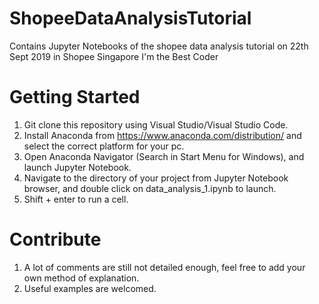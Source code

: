 # ShopeeDataAnalysisTutorial
Contains Jupyter Notebooks of the shopee data analysis tutorial on 22th Sept 2019 in Shopee Singapore I'm the Best Coder

# Getting Started
1. Git clone this repository using Visual Studio/Visual Studio Code.
2. Install Anaconda from https://www.anaconda.com/distribution/ and select the correct platform for your pc.
3. Open Anaconda Navigator (Search in Start Menu for Windows), and launch Jupyter Notebook.
4. Navigate to the directory of your project from Jupyter Notebook browser, and double click on data_analysis_1.ipynb to launch.
5. Shift + enter to run a cell.

# Contribute
1. A lot of comments are still not detailed enough, feel free to add your own method of explanation.
2. Useful examples are welcomed.
